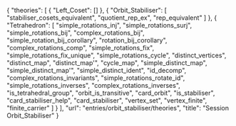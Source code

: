 {
    "theories": [
        {
            "Left_Coset": []
        },
        {
            "Orbit_Stabiliser": [
                "stabiliser_cosets_equivalent",
                "quotient_rep_ex",
                "rep_equivalent"
            ]
        },
        {
            "Tetrahedron": [
                "simple_rotations_inj",
                "simple_rotations_surj",
                "simple_rotations_bij",
                "complex_rotations_bij",
                "simple_rotation_bij_corollary",
                "rotation_bij_corollary",
                "complex_rotations_comp",
                "simple_rotations_fix",
                "simple_rotations_fix_unique",
                "simple_rotations_cycle",
                "distinct_vertices",
                "distinct_map",
                "distinct_map'",
                "cycle_map",
                "simple_distinct_map",
                "simple_distinct_map'",
                "simple_distinct_ident",
                "id_decomp",
                "complex_rotations_invariants",
                "simple_rotations_rotate_id",
                "simple_rotations_inverses",
                "complex_rotations_inverses",
                "is_tetrahedral_group",
                "orbit_is_transitive",
                "card_orbit",
                "is_stabiliser",
                "card_stabiliser_help",
                "card_stabiliser",
                "vertex_set",
                "vertex_finite",
                "finite_carrier"
            ]
        }
    ],
    "url": "entries/orbit_stabiliser/theories",
    "title": "Session Orbit_Stabiliser"
}